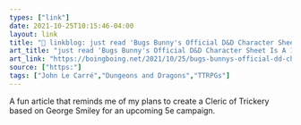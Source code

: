 ```yaml
---
types: ["link"]
date: 2021-10-25T10:15:46-04:00
layout: link
title: "🔗 linkblog: just read 'Bugs Bunny's Official D&D Character Sheet Is A 15th-level Illusionist | Boing Boing'"
art_title: "just read 'Bugs Bunny's Official D&D Character Sheet Is A 15th-level Illusionist | Boing Boing"
art_link: "https://boingboing.net/2021/10/25/bugs-bunnys-official-dd-character-sheet-is-a-15th-level-illusionist.html?utm_source=rss"
source: ["https:"]
tags: ["John Le Carré","Dungeons and Dragons","TTRPGs"]
---
```

A fun article that reminds me of my plans to create a Cleric of Trickery based on George Smiley for an upcoming 5e campaign.
